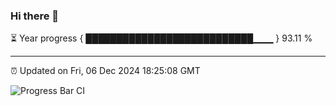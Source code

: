 ### Hi there 👋

⏳ Year progress { ███████████████████████████▁▁▁ } 93.11 %

---

⏰ Updated on Fri, 06 Dec 2024 18:25:08 GMT

![Progress Bar CI](https://github.com/liununu/liununu/workflows/Progress%20Bar%20CI/badge.svg)
